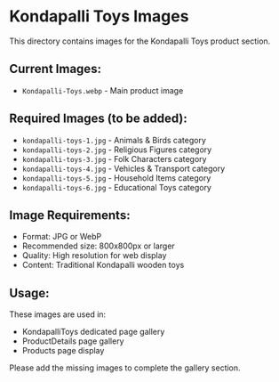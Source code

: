 # Kondapalli Toys Images

This directory contains images for the Kondapalli Toys product section.

## Current Images:
- `Kondapalli-Toys.webp` - Main product image

## Required Images (to be added):
- `kondapalli-toys-1.jpg` - Animals & Birds category
- `kondapalli-toys-2.jpg` - Religious Figures category  
- `kondapalli-toys-3.jpg` - Folk Characters category
- `kondapalli-toys-4.jpg` - Vehicles & Transport category
- `kondapalli-toys-5.jpg` - Household Items category
- `kondapalli-toys-6.jpg` - Educational Toys category

## Image Requirements:
- Format: JPG or WebP
- Recommended size: 800x800px or larger
- Quality: High resolution for web display
- Content: Traditional Kondapalli wooden toys

## Usage:
These images are used in:
- KondapalliToys dedicated page gallery
- ProductDetails page gallery
- Products page display

Please add the missing images to complete the gallery section. 